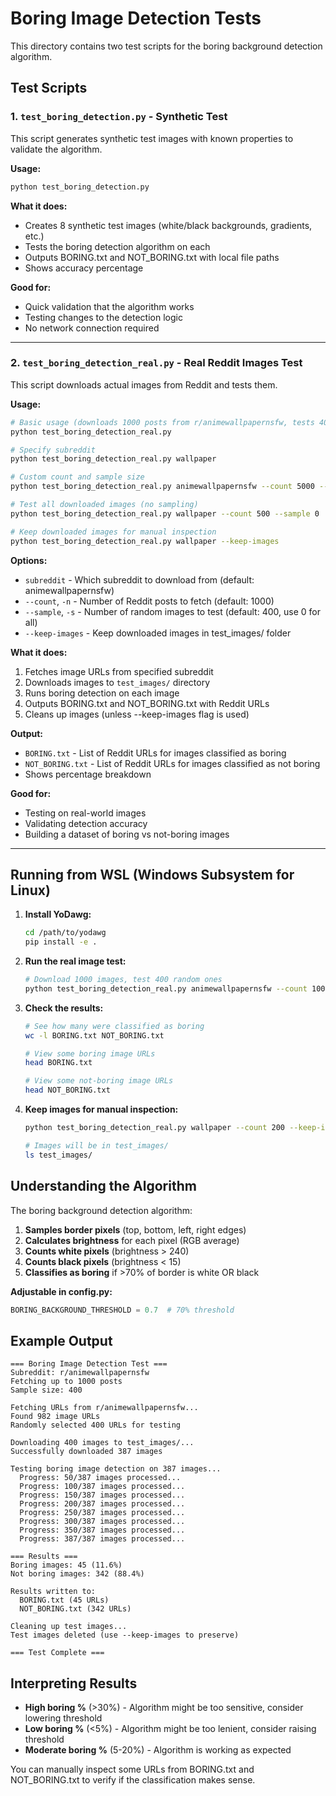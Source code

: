 # Boring Image Detection Tests

This directory contains two test scripts for the boring background detection algorithm.

## Test Scripts

### 1. `test_boring_detection.py` - Synthetic Test

This script generates synthetic test images with known properties to validate the algorithm.

**Usage:**
```bash
python test_boring_detection.py
```

**What it does:**
- Creates 8 synthetic test images (white/black backgrounds, gradients, etc.)
- Tests the boring detection algorithm on each
- Outputs BORING.txt and NOT_BORING.txt with local file paths
- Shows accuracy percentage

**Good for:**
- Quick validation that the algorithm works
- Testing changes to the detection logic
- No network connection required

---

### 2. `test_boring_detection_real.py` - Real Reddit Images Test

This script downloads actual images from Reddit and tests them.

**Usage:**
```bash
# Basic usage (downloads 1000 posts from r/animewallpapernsfw, tests 400 random ones)
python test_boring_detection_real.py

# Specify subreddit
python test_boring_detection_real.py wallpaper

# Custom count and sample size
python test_boring_detection_real.py animewallpapernsfw --count 5000 --sample 400

# Test all downloaded images (no sampling)
python test_boring_detection_real.py wallpaper --count 500 --sample 0

# Keep downloaded images for manual inspection
python test_boring_detection_real.py wallpaper --keep-images
```

**Options:**
- `subreddit` - Which subreddit to download from (default: animewallpapernsfw)
- `--count`, `-n` - Number of Reddit posts to fetch (default: 1000)
- `--sample`, `-s` - Number of random images to test (default: 400, use 0 for all)
- `--keep-images` - Keep downloaded images in test_images/ folder

**What it does:**
1. Fetches image URLs from specified subreddit
2. Downloads images to `test_images/` directory
3. Runs boring detection on each image
4. Outputs BORING.txt and NOT_BORING.txt with Reddit URLs
5. Cleans up images (unless --keep-images flag is used)

**Output:**
- `BORING.txt` - List of Reddit URLs for images classified as boring
- `NOT_BORING.txt` - List of Reddit URLs for images classified as not boring
- Shows percentage breakdown

**Good for:**
- Testing on real-world images
- Validating detection accuracy
- Building a dataset of boring vs not-boring images

---

## Running from WSL (Windows Subsystem for Linux)

1. **Install YoDawg:**
   ```bash
   cd /path/to/yodawg
   pip install -e .
   ```

2. **Run the real image test:**
   ```bash
   # Download 1000 images, test 400 random ones
   python test_boring_detection_real.py animewallpapernsfw --count 1000 --sample 400
   ```

3. **Check the results:**
   ```bash
   # See how many were classified as boring
   wc -l BORING.txt NOT_BORING.txt
   
   # View some boring image URLs
   head BORING.txt
   
   # View some not-boring image URLs
   head NOT_BORING.txt
   ```

4. **Keep images for manual inspection:**
   ```bash
   python test_boring_detection_real.py wallpaper --count 200 --keep-images
   
   # Images will be in test_images/
   ls test_images/
   ```

## Understanding the Algorithm

The boring background detection algorithm:

1. **Samples border pixels** (top, bottom, left, right edges)
2. **Calculates brightness** for each pixel (RGB average)
3. **Counts white pixels** (brightness > 240)
4. **Counts black pixels** (brightness < 15)
5. **Classifies as boring** if >70% of border is white OR black

**Adjustable in config.py:**
```python
BORING_BACKGROUND_THRESHOLD = 0.7  # 70% threshold
```

## Example Output

```
=== Boring Image Detection Test ===
Subreddit: r/animewallpapernsfw
Fetching up to 1000 posts
Sample size: 400

Fetching URLs from r/animewallpapernsfw...
Found 982 image URLs
Randomly selected 400 URLs for testing

Downloading 400 images to test_images/...
Successfully downloaded 387 images

Testing boring image detection on 387 images...
  Progress: 50/387 images processed...
  Progress: 100/387 images processed...
  Progress: 150/387 images processed...
  Progress: 200/387 images processed...
  Progress: 250/387 images processed...
  Progress: 300/387 images processed...
  Progress: 350/387 images processed...
  Progress: 387/387 images processed...

=== Results ===
Boring images: 45 (11.6%)
Not boring images: 342 (88.4%)

Results written to:
  BORING.txt (45 URLs)
  NOT_BORING.txt (342 URLs)

Cleaning up test images...
Test images deleted (use --keep-images to preserve)

=== Test Complete ===
```

## Interpreting Results

- **High boring %** (>30%) - Algorithm might be too sensitive, consider lowering threshold
- **Low boring %** (<5%) - Algorithm might be too lenient, consider raising threshold
- **Moderate boring %** (5-20%) - Algorithm is working as expected

You can manually inspect some URLs from BORING.txt and NOT_BORING.txt to verify if the classification makes sense.
